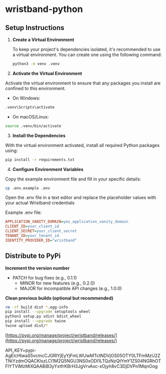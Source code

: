 # wristband-python

## Setup Instructions

1. **Create a Virtual Environment**

   To keep your project's dependencies isolated, it's recommended to use a virtual environment. You can create one using the following command:
   ```bash
   python3 -m venv .venv
   ```

2.  **Activate the Virtual Environment**

Activate the virtual environment to ensure that any packages you install are confined to this environment.

   - On Windows:
   ```bash
   .venv\Scripts\activate
   ```

   - On macOS/Linux:
   ```bash
   source .venv/bin/activate
   ```

3.	**Install the Dependencies**

With the virtual environment activated, install all required Python packages using:
```bash
pip install -r requirements.txt
```


4.  **Configure Environment Variables**

Copy the example environment file and fill in your specific details:
```bash
cp .env.example .env
```

Open the .env file in a text editor and replace the placeholder values with your actual Wristband credentials

Example .env file:
```ini
APPLICATION_VANITY_DOMAIN=you_application_vanity_domain
CLIENT_ID=your_client_id
CLIENT_SECRET=your_client_secret
TENANT_ID=your_tenant_id
IDENTITY_PROVIDER_ID="wristband"
```

## Distribute to PyPi

**Increment the version number**
- PATCH for bug fixes (e.g., 0.1.1)
   - MINOR for new features (e.g., 0.2.0)
   - MAJOR for incompatible API changes (e.g., 1.0.0)

**Clean previous builds (optional but recommended)**
```bash
rm -rf build dist *.egg-info 
pip install --upgrade setuptools wheel
python3 setup.py sdist bdist_wheel
pip install --upgrade twine
twine upload dist/*
```

[https://pypi.org/manage/project/wristband/releases/](https://pypi.org/manage/project/wristband/releases/)

API_KEY=pypi-AgEIcHlwaS5vcmcCJGRlYjEyYjFmLWUwMTctNDVjOS05OTY0LTFmMzU2ZTNiYzdmOQACKlszLCI1M2Q5NGU3NS0xODI1LTQzNzQtYmY1ZS04NGRhOTFlYTViMzMiXQAABiB3yYxtfrKBrH3JgVrvAxc-xOjyh8vC3DjDVPn1MqnOog